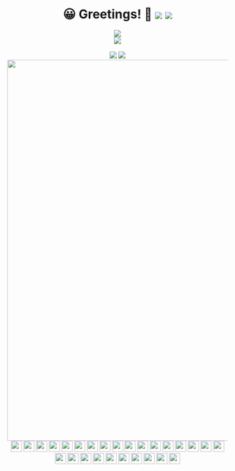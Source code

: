 <div align="center">
    <h1>
        😀 Greetings! 👋 
        <img align="center" src="https://visitor-badge.glitch.me/badge?page_id=curiuosci.mspasiano&left_color=grey&right_color=black"> 
        <a href="https://github.com/mspasiano?tab=followershttps://github.com/mspasiano?tab=followers">
            <img align="center" src="https://img.shields.io/github/followers/mspasiano.svg?style=social&label=follow&maxAge=2592000">
        </a>
    </h1>
</div>
<div align="center" >
  <img align="center" src="https://github-readme-stats.vercel.app/api?username=mspasiano&show_icons=true" />
</div>

<div align="center" >
  <img align="center" src="https://github-profile-trophy.vercel.app/?username=mspasiano&theme=flat&margin-w=20&no-frame=true" />
</div>

<br>

<div align="center">
    <img src="https://github-readme-stats.vercel.app/api/top-langs/?username=mspasiano&hide_title=1&langs_count=10&card_width=270&layout=compact&hide_border=true"/>
    <img align="top" src="https://github-readme-streak-stats.herokuapp.com/?user=mspasiano&hide_border=true&theme=graywhite">
</div>

<div align="center">
    <img src="https://activity-graph.herokuapp.com/graph?username=mspasiano&bg_color=none&color=000000&line=000000&hide_border=true&hide_title=false" width="870px"/>
</div>

<div align="center" width="100px">
    <img aling="center" width="25px" src="https://cdn.jsdelivr.net/npm/simple-icons@v5/icons/c.svg">
    <img aling="center" width="25px" src="https://cdn.jsdelivr.net/npm/simple-icons@v5/icons/cplusplus.svg">
    <img aling="center" width="25px" src="https://cdn.jsdelivr.net/npm/simple-icons@v5/icons/css3.svg">
    <img aling="center" width="25px" src="https://cdn.jsdelivr.net/npm/simple-icons@v5/icons/html5.svg">
    <img aling="center" width="25px" src="https://cdn.jsdelivr.net/npm/simple-icons@v5/icons/javascript.svg">
    <img aling="center" width="25px" src="https://cdn.jsdelivr.net/npm/simple-icons@v5/icons/angular.svg">
    <img aling="center" width="25px" src="https://cdn.jsdelivr.net/npm/simple-icons@v5/icons/python.svg">
    <img aling="center" width="25px" src="https://cdn.jsdelivr.net/npm/simple-icons@v5/icons/latex.svg">
    <img aling="center" width="25px" src="https://cdn.jsdelivr.net/npm/simple-icons@v5/icons/nodedotjs.svg">
    <img aling="center" width="25px" src="https://cdn.jsdelivr.net/npm/simple-icons@v5/icons/vim.svg">
    <img aling="center" width="25px" src="https://cdn.jsdelivr.net/npm/simple-icons@v5/icons/linux.svg">
    <img aling="center" width="25px" src="https://cdn.jsdelivr.net/npm/simple-icons@v5/icons/visualstudiocode.svg">
    <img aling="center" width="25px" src="https://cdn.jsdelivr.net/npm/simple-icons@v5/icons/git.svg">
    <img aling="center" width="25px" src="https://cdn.jsdelivr.net/npm/simple-icons@v5/icons/github.svg">
    <img aling="center" width="25px" src="https://cdn.jsdelivr.net/npm/simple-icons@v5/icons/firebase.svg">
    <img aling="center" width="25px" src="https://cdn.jsdelivr.net/npm/simple-icons@v5/icons/java.svg">
    <img aling="center" width="25px" src="https://cdn.jsdelivr.net/npm/simple-icons@v5/icons/rust.svg">
    <img aling="center" width="25px" src="https://cdn.jsdelivr.net/npm/simple-icons@v5/icons/svelte.svg">
    <img aling="center" width="25px" src="https://cdn.jsdelivr.net/npm/simple-icons@v5/icons/powershell.svg">
    <img aling="center" width="25px" src="https://cdn.jsdelivr.net/npm/simple-icons@v5/icons/codeforces.svg">
    <img aling="center" width="25px" src="https://cdn.jsdelivr.net/npm/simple-icons@v5/icons/stackoverflow.svg">
    <img aling="center" width="25px" src="https://cdn.jsdelivr.net/npm/simple-icons@v5/icons/freelancer.svg">
    <img aling="center" width="25px" src="https://cdn.jsdelivr.net/npm/simple-icons@v5/icons/processingfoundation.svg">
    <img aling="center" width="25px" src="https://cdn.jsdelivr.net/npm/simple-icons@v5/icons/p5dotjs.svg">
    <img aling="center" width="25px" src="https://cdn.jsdelivr.net/npm/simple-icons@v5/icons/jquery.svg">
    <img aling="center" width="25px" src="https://cdn.jsdelivr.net/npm/simple-icons@v5/icons/inkscape.svg">
    <img aling="center" width="25px" src="https://cdn.jsdelivr.net/npm/simple-icons@v5/icons/flutter.svg">
</div>
